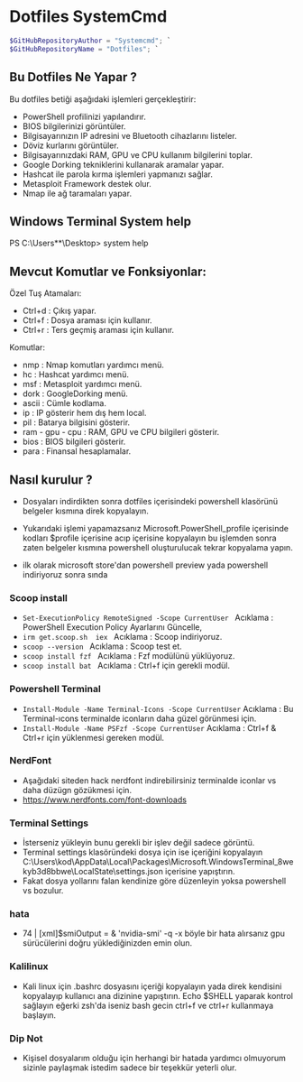 # Dotfiles SystemCmd

```Powershell
$GitHubRepositoryAuthor = "Systemcmd"; `
$GitHubRepositoryName = "Dotfiles"; `
```



## Bu Dotfiles Ne Yapar ?

Bu dotfiles betiği aşağıdaki işlemleri gerçekleştirir:

- PowerShell profilinizi yapılandırır.
- BIOS bilgilerinizi görüntüler.
- Bilgisayarınızın IP adresini ve Bluetooth cihazlarını listeler.
- Döviz kurlarını görüntüler.
- Bilgisayarınızdaki RAM, GPU ve CPU kullanım bilgilerini toplar.
- Google Dorking tekniklerini kullanarak aramalar yapar.
- Hashcat ile parola kırma işlemleri yapmanızı sağlar.
- Metasploit Framework destek olur.
- Nmap ile ağ taramaları yapar.

## Windows Terminal System help

PS C:\Users\**\Desktop> system help

Mevcut Komutlar ve Fonksiyonlar:
---------------------------------
Özel Tuş Atamaları:
- Ctrl+d            : Çıkış yapar.
- Ctrl+f            : Dosya araması için kullanır.
- Ctrl+r            : Ters geçmiş araması için kullanır.

Komutlar:
- nmp               : Nmap komutları yardımcı menü.
- hc                : Hashcat yardımcı menü.
- msf               : Metasploit yardımcı menü.
- dork              : GoogleDorking  menü.
- ascii             : Cümle kodlama.
- ip                : IP gösterir hem dış hem local.
- pil               : Batarya bilgisini gösterir.
- ram - gpu - cpu   : RAM, GPU ve CPU bilgileri gösterir.
- bios              : BIOS bilgileri gösterir.
- para              : Finansal hesaplamalar.

## Nasıl kurulur ? 

- Dosyaları indirdikten sonra dotfiles içerisindeki powershell klasörünü belgeler kısmına direk kopyalayın.

- Yukarıdaki işlemi yapamazsanız Microsoft.PowerShell_profile içerisinde kodları $profile içerisine acıp içerisine kopyalayın bu işlemden sonra zaten belgeler kısmına powershell oluşturulucak tekrar kopyalama yapın.

- ilk olarak microsoft store'dan powershell preview yada powershell  indiriyoruz sonra sında  

### Scoop install 

- ```Set-ExecutionPolicy RemoteSigned -Scope CurrentUser ``` Acıklama : PowerShell Execution Policy Ayarlarını Güncelle,
- ```irm get.scoop.sh  iex ``` Acıklama : Scoop indiriyoruz.
- ```scoop --version ```     Acıklama : Scoop test et.
- ```scoop install fzf ```  Acıklama : Fzf modülünü yüklüyoruz.
- ```scoop install bat ```  Acıklama : Ctrl+f için gerekli modül.


### Powershell Terminal
- ```Install-Module -Name Terminal-Icons -Scope CurrentUser```    Acıklama : Bu Terminal-ıcons terminalde iconların daha güzel görünmesi için.
- ```Install-Module -Name PSFzf -Scope CurrentUser```    Acıklama : Ctrl+f & Ctrl+r için yüklenmesi gereken modül.


### NerdFont
- Aşağıdaki siteden hack nerdfont indirebilirsiniz terminalde iconlar vs daha düzügn gözükmesi için.
- https://www.nerdfonts.com/font-downloads

### Terminal Settings
- İsterseniz yükleyin bunu gerekli bir işlev değil sadece görüntü.
- Terminal settings klasöründeki dosya için ise içeriğini kopyalayın C:\Users\kod\AppData\Local\Packages\Microsoft.WindowsTerminal_8wekyb3d8bbwe\LocalState\settings.json içerisine yapıştırın.
- Fakat dosya yollarını falan kendinize göre düzenleyin yoksa powershell vs bozulur.

### hata
-   74 |      [xml]$smiOutput = & 'nvidia-smi' -q -x  böyle bir hata alırsanız gpu sürücülerini doğru yüklediğinizden emin olun.

### Kalilinux
- Kali linux için .bashrc dosyasını içeriği kopyalayın yada direk kendisini kopyalayıp kullanıcı ana dizinine yapıştırın. Echo $SHELL yaparak kontrol sağlayın eğerki zsh'da iseniz bash gecin ctrl+f ve ctrl+r kullanmaya başlayın.

### Dip Not
- Kişisel dosyalarım olduğu için herhangi bir hatada yardımcı olmuyorum sizinle paylaşmak istedim sadece bir teşekkür yeterli olur.
